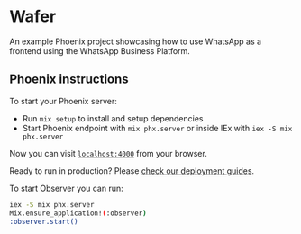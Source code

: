 # Wafer

An example Phoenix project showcasing how to use WhatsApp as a frontend using the WhatsApp Business Platform.

## Phoenix instructions

To start your Phoenix server:

  * Run `mix setup` to install and setup dependencies
  * Start Phoenix endpoint with `mix phx.server` or inside IEx with `iex -S mix phx.server`

Now you can visit [`localhost:4000`](http://localhost:4000) from your browser.

Ready to run in production? Please [check our deployment guides](https://hexdocs.pm/phoenix/deployment.html).

To start Observer you can run:

```sh
iex -S mix phx.server
Mix.ensure_application!(:observer)
:observer.start()
```
